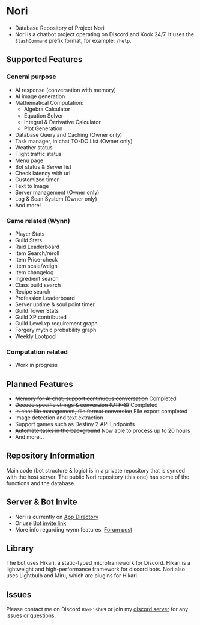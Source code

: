 # Nori
- Database Repository of Project Nori
- Nori is a chatbot project operating on Discord and Kook 24/7. It uses the `SlashCommand` prefix format, for example: `/help`.

## Supported Features

### General purpose
- AI response (conversation with memory)
- AI image generation
- Mathematical Computation:
  - Algebra Calculator
  - Equation Solver
  - Integral & Derivative Calculator
  - Plot Generation
- Database Query and Caching (Owner only)
- Task manager, in chat TO-DO List (Owner only)
- Weather status
- Flight traffic status
- Menu page
- Bot status & Server list
- Check latency with url
- Customized timer
- Text to Image
- Server management (Owner only)
- Log & Scan System (Owner only)
- And more!

### Game related (Wynn)
- Player Stats
- Guild Stats
- Raid Leaderboard 
- Item Search/reroll
- Item Price-check
- Item scale/weigh
- Item changelog
- Ingredient search
- Class build search
- Recipe search
- Profession Leaderboard
- Server uptime & soul point timer
- Guild Tower Stats
- Guild XP contributed
- Guild Level xp requirement graph
- Forgery mythic probability graph
- Weekly Lootpool

### Computation related
- Work in progress

## Planned Features
- ~~Memory for AI chat, support continuous conversation~~ Completed
- ~~Decode specific strings & conversion (UTF-8)~~ Completed
- ~~In chat file management, file format conversion~~ File export completed 
- Image detection and text extraction
- Support games such as Destiny 2 API Endpoints
- ~~Automate tasks in the background~~ Now able to process up to 20 hours
- And more...

## Repository Information

Main code (bot structure & logic) is in a private repository that is synced with the host server. The public Nori repository (this one) has some of the functions and the database.

## Server & Bot Invite

- Nori is currently on [App Directory](https://discord.com/application-directory/873677970928193568)
- Or use [Bot invite link](https://discord.com/api/oauth2/authorize?client_id=873677970928193568&permissions=311385246784&scope=bot)
- More info regarding wynn features: [Forum post](https://forums.wynncraft.com/threads/nori-wynn-utility-bot-on-discord.308524/)

## Library

The bot uses Hikari, a static-typed microframework for Discord. Hikari is a lightweight and high-performance framework for discord bots. Nori also uses Lightbulb and Miru, which are plugins for Hikari.

## Issues

Please contact me on Discord `RawFish69` or join my [discord server](https://discord.gg/tU7eaKAWb2) for any issues or questions.
